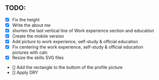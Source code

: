 ## TODO:

- [x] Fix the height
- [x] Write the about me
- [x] shorten the last vertical line of Work experience section and education
- [x] Create the mobile version
- [x] Add picture to work experience, self-study & official education
- [x] Fix centering the work experience, self-study & official education pictures with calc
- [x] Resize the skills SVG files
- [] Add the rectangle to the buttom of the profile picture
- [] Apply DRY
